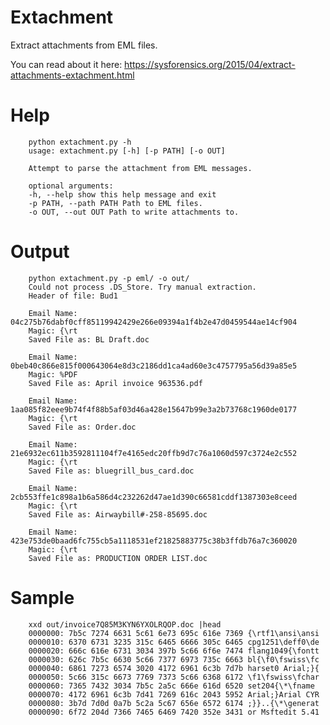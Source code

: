 Extachment
===========
Extract attachments from EML files.

You can read about it here: https://sysforensics.org/2015/04/extract-attachments-extachment.html

Help
=========

        python extachment.py -h
        usage: extachment.py [-h] [-p PATH] [-o OUT]
        
        Attempt to parse the attachment from EML messages.
        
        optional arguments:
        -h, --help show this help message and exit
        -p PATH, --path PATH Path to EML files.
        -o OUT, --out OUT Path to write attachments to.

Output
=======

        python extachment.py -p eml/ -o out/
        Could not process .DS_Store. Try manual extraction.
        Header of file: Bud1
        
        Email Name: 04c275b76dabf0cff85119942429e266e09394a1f4b2e47d0459544ae14cf904
        Magic: {\rt
        Saved File as: BL Draft.doc
        
        Email Name: 0beb40c866e815f000643064e8d3c2186dd1ca4ad60e3c4757795a56d39a85e5
        Magic: %PDF
        Saved File as: April invoice 963536.pdf
        
        Email Name: 1aa085f82eee9b74f4f88b5af03d46a428e15647b99e3a2b73768c1960de0177
        Magic: {\rt
        Saved File as: Order.doc
        
        Email Name: 21e6932ec611b3592811104f7e4165edc20ffb9d7c76a1060d597c3724e2c552
        Magic: {\rt
        Saved File as: bluegrill_bus_card.doc
        
        Email Name: 2cb553ffe1c898a1b6a586d4c232262d47ae1d390c66581cddf1387303e8ceed
        Magic: {\rt
        Saved File as: Airwaybill#-258-85695.doc
        
        Email Name: 423e753de0baad6fc755cb5a1118531ef21825883775c38b3ffdb76a7c360020
        Magic: {\rt
        Saved File as: PRODUCTION ORDER LIST.doc

Sample
=======

        xxd out/invoice7Q85M3KYN6YXOLRQOP.doc |head
        0000000: 7b5c 7274 6631 5c61 6e73 695c 616e 7369 {\rtf1\ansi\ansi
        0000010: 6370 6731 3235 315c 6465 6666 305c 6465 cpg1251\deff0\de
        0000020: 666c 616e 6731 3034 397b 5c66 6f6e 7474 flang1049{\fontt
        0000030: 626c 7b5c 6630 5c66 7377 6973 735c 6663 bl{\f0\fswiss\fc
        0000040: 6861 7273 6574 3020 4172 6961 6c3b 7d7b harset0 Arial;}{
        0000050: 5c66 315c 6673 7769 7373 5c66 6368 6172 \f1\fswiss\fchar
        0000060: 7365 7432 3034 7b5c 2a5c 666e 616d 6520 set204{\*\fname
        0000070: 4172 6961 6c3b 7d41 7269 616c 2043 5952 Arial;}Arial CYR
        0000080: 3b7d 7d0d 0a7b 5c2a 5c67 656e 6572 6174 ;}}..{\*\generat
        0000090: 6f72 204d 7366 7465 6469 7420 352e 3431 or Msftedit 5.41
